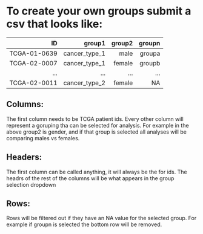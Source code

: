 # To create your own groups submit a csv that looks like:

| ID | group1 | group2 | groupn |
| ---:| ---:| ---:| ---:|
| TCGA-01-0639  | cancer_type_1 | male   | groupa |
| TCGA-02-0007  | cancer_type_1 | female | groupb |
| ...           | ...           | ...    | ...    |
| TCGA-02-0011  | cancer_type_2 | female | NA     |


## Columns:
The first column needs to be TCGA patient ids. Every other column will represent a goruping tha can be selected for analysis. For example in the above group2 is gender, and if that group is selected all analyses will be comparing males vs females.

## Headers: 
The first column can be called anything, it will always be the for ids. The headrs of the rest of the columns will be what appears in the group selection dropdown 

## Rows:
Rows will be filtered out if they have an NA value for the selected group. For example if groupn is selected the bottom row will be removed.

